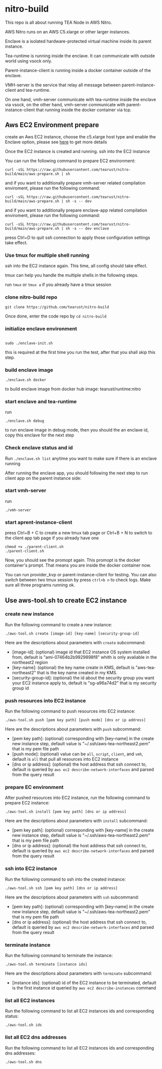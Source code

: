 # nitro-build


This repo is all about running TEA Node in AWS Nitro.


AWS Nitro runs on an AWS C5.xlarge or other larger instances.

Enclave is a isolated hardware-protected virtual machine inside its parent instance. 

Tea-runtime is running inside the enclave. It can communicate with outside world using vsock only.

Parent-instance-client is running inside a docker container outside of the enclave. 

VMH-server is the service that relay all message between parent-instance-client and tea-runtime. 

On one hand, vmh-server communicate with tea-runtime inside the enclave via vsock, on the other hand, vmh-server communicate with parent-instance-client that running inside the docker container via tcp.



## Aws EC2 Environment prepare
create an Aws EC2 instance, choose the c5.xlarge host type and enable the Enclave option, please see [here](https://github.com/tearust/research/blob/main/aws/nitro/nitro%E7%8E%AF%E5%A2%83%E5%87%86%E5%A4%87.md) to get more details

Once the EC2 instance is created and running. ssh into the EC2 instance

You can run the following command to prepare EC2 environment:
```
curl -sSL https://raw.githubusercontent.com/tearust/nitro-build/main/aws-prepare.sh | sh
```

and if you want to additionally prepare vmh-server related compilation enviroment, please run the following command:
```
curl -sSL https://raw.githubusercontent.com/tearust/nitro-build/main/aws-prepare.sh | sh -s -- dev
```

and if you want to additionally prepare enclave-app related compilation enviroment, please run the following command:
```
curl -sSL https://raw.githubusercontent.com/tearust/nitro-build/main/aws-prepare.sh | sh -s -- dev enclave
```

press Ctrl+D to quit ssh connection to apply those configuration settings take effect.

### Use tmux for multiple shell running

ssh into the EC2 instance again. This time, all config should take effect.

tmux can help you handle the multiple shells in the following steps.

run `tmux` or `tmux a` if you already have a tmux session

### clone nitro-build repo

```
git clone https://github.com/tearust/nitro-build
```

Once done, enter the code repo by `cd nitro-build`

### initialize enclave environment

```

sudo ./enclave-init.sh

```
this is required at the first time you run the test, after that you shall skip this step.

### build enclave image

```
./enclave.sh docker 
```
to build enclave image from docker hub image: tearust/runtime:nitro
### start enclave and tea-runtime

run 
```
./enclave.sh debug 
```
to run enclave image in debug mode, then you should the an enclave id, copy this enclave for the next step

### Check enclave status and id

Run `./enclave.sh list` anytime you want to make sure if there is an enclave running

After running the enclave app, you should following the next step to run client app on the parent instance side:

### start vmh-server

run

```
./vmh-server
```

### start aprent-instance-client

press Ctrl+B + C to create a new tmux tab page or Ctrl+B + N to switch to the client app tab page if you already have one

```
chmod +x ./parent-client.sh
./parent-client.sh
```

Now, you should see the promopt again. This promopt is the docker container's prompt. That means you are inside the docker container now.

You can run provider_kvp or parent-instance-client for testing. You can also switch between two tmux session by press `ctrl+b n` to check logs. Make sure all three programs running ok.

## Use aws-tool.sh to create EC2 instance
### create new instance
Run the following command to create a new instance:
```
./aws-tool.sh create [image-id] [key-name] [security-group-id]
```
Here are the descriptions about parameters with `create` subcommand:
- [image-id]: (optional) image id that EC2 instance OS system installed from, default is "ami-07464b2b9929898f8" whith is only avaliable in the northeast2 region
- [key-name]: (optional) the key name create in KMS, default is "aws-tea-northeast2" that is the key name created in my KMS.
- [security-group-id]: (optional) the id about the security group you want your EC2 instance apply to, default is "sg-a96a74d2" that is my security group id

### push resources into EC2 instance
Run the following command to push resources into EC2 instance:
```
./aws-tool.sh push [pem key path] [push mode] [dns or ip address]
```
Here are the descriptions about parameters with `push` subcommand:
- [pem key path]: (optional) corresponding with [key-name] in the create new instance step, default value is "~/.ssh/aws-tea-northeast2.pem" that is my pem file path
- [push mode]: (optional) value can be `all`, `script`, `client`, and `vmh`, default is `all` that pull all resources into EC2 instance
- [dns or ip address]: (optional) the host address that ssh connect to, default is queried by `aws ec2 describe-network-interfaces` and parsed from the query result

### prepare EC environment
After pushed resources into EC2 instance, run the following command to prepare EC2 instance:
```
./aws-tool.sh install [pem key path] [dns or ip address]
```
Here are the descriptions about parameters with `install` subcommand:
- [pem key path]: (optional) corresponding with [key-name] in the create new instance step, default value is "~/.ssh/aws-tea-northeast2.pem" that is my pem file path
- [dns or ip address]: (optional) the host address that ssh connect to, default is queried by `aws ec2 describe-network-interfaces` and parsed from the query result

### ssh into EC2 instance
Run the following command to ssh into the created instance:
```
./aws-tool.sh ssh [pem key path] [dns or ip address]
```
Here are the descriptions about parameters with `ssh` subcommand:
- [pem key path]: (optional) corresponding with [key-name] in the create new instance step, default value is "~/.ssh/aws-tea-northeast2.pem" that is my pem file path
- [dns or ip address]: (optional) the host address that ssh connect to, default is queried by `aws ec2 describe-network-interfaces` and parsed from the query result

### terminate instance
Run the following command to terminate the instance:
```
./aws-tool.sh terminate [instance ids]
```
Here are the descriptions about parameters with `terminate` subcommand:
- [instance ids]: (optional) id of the EC2 instance to be terminated, default is the first instance id queried by `aws ec2 describe-instances` command

### list all EC2 instances
Run the following command to list all EC2 instances ids and corresponding status:
```
./aws-tool.sh ids
```

### list all EC2 dns addresses
Run the following command to list all EC2 instances ids and corresponding dns addresses:
```
./aws-tool.sh dns
```